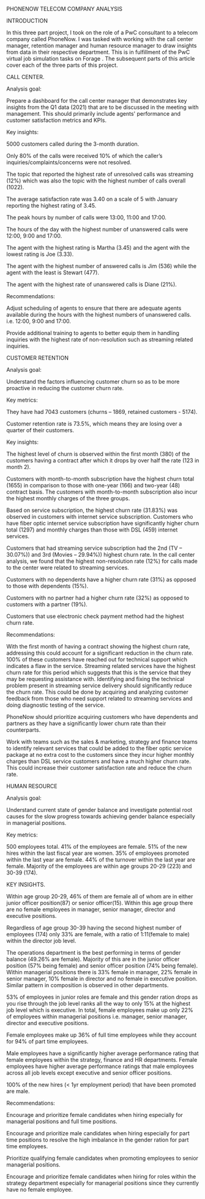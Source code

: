 PHONENOW TELECOM COMPANY ANALYSIS

INTRODUCTION

In this three part project, I took on the role of a PwC consultant to a telecom company called PhoneNow. I was tasked with working with the call center manager, retention manager and human resource manager to draw insights from data in their respective department. This is in fulfillment of the PwC virtual job simulation tasks on Forage . The subsequent parts of this article cover each of the three parts of this project.

CALL CENTER.

Analysis goal:


Prepare a dashboard for the call center manager that demonstrates key insights from the Q1 data (2021) that are to be discussed in the meeting with management. This should primarily include agents' performance and customer satisfaction metrics and KPIs.

Key insights:

5000 customers called during the 3-month duration.

Only 80% of the calls were received 10% of which the caller’s inquiries/complaints/concerns were not resolved.

The topic that reported the highest rate of unresolved calls was streaming (12%) which was also the topic with the highest number of calls overall (1022).

The average satisfaction rate was 3.40 on a scale of 5 with January reporting the highest rating of 3.45.

The peak hours by number of calls were 13:00, 11:00 and 17:00.

The hours of the day with the highest number of unanswered calls were 12:00, 9:00 and 17:00.

The agent with the highest rating is Martha (3.45) and the agent with the lowest rating is Joe (3.33).

The agent with the highest number of answered calls is Jim (536) while the agent with the least is Stewart (477).

The agent with the highest rate of unanswered calls is Diane (21%).

Recommendations:


Adjust scheduling of agents to ensure that there are adequate agents available during the hours with the highest numbers of unanswered calls. i.e. 12:00, 9:00 and 17:00.

Provide additional training to agents to better equip them in handling inquiries with the highest rate of non-resolution such as streaming related inquiries.

CUSTOMER RETENTION

Analysis goal:


Understand the factors influencing customer churn so as to be more proactive in reducing the customer churn rate.

Key metrics:


They have had 7043 customers (churns – 1869, retained customers - 5174).

Customer retention rate is 73.5%, which means they are losing over a quarter of their customers.

Key insights:

The highest level of churn is observed within the first month (380) of the customers having a contract after which it drops by over half the rate (123 in month 2).

Customers with month-to-month subscription have the highest churn total (1655) in comparison to those with one-year (166) and two-year (48) contract basis. The customers with month-to-month subscription also incur the highest monthly charges of the three groups.

Based on service subscription, the highest churn rate (31.83%) was observed in customers with internet service subscription. Customers who have fiber optic internet service subscription have significantly higher churn total (1297) and monthly charges than those with DSL (459) internet services.

Customers that had streaming service subscription had the 2nd (TV – 30.07%)) and 3rd (Movies – 29.94%)) highest churn rate. In the call center analysis, we found that the highest non-resolution rate (12%) for calls made to the center were related to streaming services.

Customers with no dependents have a higher churn rate (31%) as opposed to those with dependents (15%).

Customers with no partner had a higher churn rate (32%) as opposed to customers with a partner (19%).

Customers that use electronic check payment method had the highest churn rate.

Recommendations:


With the first month of having a contract showing the highest churn rate, addressing this could account for a significant reduction in the churn rate. 100% of these customers have reached out for technical support which indicates a flaw in the service. Streaming related services have the highest churn rate for this period which suggests that this is the service that they may be requesting assistance with. Identifying and fixing the technical problem present in streaming service delivery should significantly reduce the churn rate. This could be done by acquiring and analyzing customer feedback from those who need support related to streaming services and doing diagnostic testing of the service.

PhoneNow should prioritize acquiring customers who have dependents and partners as they have a significantly lower churn rate than their counterparts.

Work with teams such as the sales & marketing, strategy and finance teams to identify relevant services that could be added to the fiber optic service package at no extra cost to the customers since they incur higher monthly charges than DSL service customers and have a much higher churn rate. This could increase their customer satisfaction rate and reduce the churn rate.

HUMAN RESOURCE

Analysis goal:


Understand current state of gender balance and investigate potential root causes for the slow progress towards achieving gender balance especially in managerial positions.

Key metrics:


500 employees total. 41% of the employees are female. 51% of the new hires within the last fiscal year are women. 35% of employees promoted within the last year are female. 44% of the turnover within the last year are female. Majority of the employees are within age groups 20-29 (223) and 30-39 (174).

KEY INSIGHTS.


Within age group 20-29, 46% of them are female all of whom are in either junior officer position(87) or senior officer(15). Within this age group there are no female employees in manager, senior manager, director and executive positions.

Regardless of age group 30-39 having the second highest number of employees (174) only 33% are female, with a ratio of 1:11(female to male) within the director job level.

The operations department is the best performing in terms of gender balance (49.26% are female). Majority of this are in the junior officer position (57% being female) and senior officer position (74% being female). Within managerial positions there is 33% female in manager, 22% female in senior manager, 10% female in director and no female in executive position. Similar pattern in composition is observed in other departments.

53% of employees in junior roles are female and this gender ration drops as you rise through the job level ranks all the way to only 15% at the highest job level which is executive. In total, female employees make up only 22% of employees within managerial positions i.e. manager, senior manager, director and executive positions.

Female employees make up 36% of full time employees while they account for 94% of part time employees.

Male employees have a significantly higher average performance rating that female employees within the strategy, finance and HR departments. Female employees have higher average performance ratings that male employees across all job levels except executive and senior officer positions.

100% of the new hires (< 1yr employment period) that have been promoted are male.

Recommendations:


Encourage and prioritize female candidates when hiring especially for managerial positions and full time positions.

Encourage and prioritize male candidates when hiring especially for part time positions to resolve the high imbalance in the gender ration for part time employees.

Prioritize qualifying female candidates when promoting employees to senior managerial positions.

Encourage and prioritize female candidates when hiring for roles within the strategy department especially for managerial positions since they currently have no female employee.
